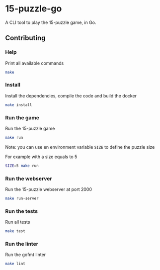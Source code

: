 # 15-puzzle-go

A CLI tool to play the 15-puzzle game, in Go.

## Contributing

### Help

Print all available commands

``` bash
make
```

### Install

Install the dependencies, compile the code and build the docker

``` bash
make install
```

### Run the game

Run the 15-puzzle game

``` bash
make run
```

Note: you can use en environment variable `SIZE` to define the puzzle size

For example with a size equals to 5
``` bash
SIZE=5 make run
```

### Run the webserver

Run the 15-puzzle webserver at port 2000

``` bash
make run-server
```

### Run the tests

Run all tests

```bash
make test
```

### Run the linter

Run the gofmt linter

```bash
make lint
```
